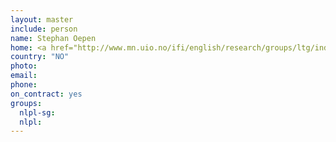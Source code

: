 ```yaml
---
layout: master
include: person
name: Stephan Oepen
home: <a href="http://www.mn.uio.no/ifi/english/research/groups/ltg/index.html">UIO, LTG</a>
country: "NO"
photo:
email:
phone:
on_contract: yes
groups:
  nlpl-sg:
  nlpl:
---
```

